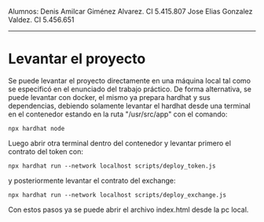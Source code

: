 Alumnos:
Denis Amilcar Giménez Alvarez. CI 5.415.807
Jose Elias Gonzalez Valdez. CI 5.456.651

---
# Levantar el proyecto
Se puede levantar el proyecto directamente en una máquina local tal como se especificó en el enunciado del trabajo práctico.
De forma alternativa, se puede levantar con docker, el mismo ya prepara hardhat y sus dependencias, debiendo solamente levantar el hardhat desde una terminal en el contenedor estando en la ruta "/usr/src/app" con el comando:
```
npx hardhat node
```

Luego abrir otra terminal dentro del contenedor y levantar primero el contrato del token con:
```
npx hardhat run --network localhost scripts/deploy_token.js
```

y posteriormente levantar el contrato del exchange:
```
npx hardhat run --network localhost scripts/deploy_exchange.js
```

Con estos pasos ya se puede abrir el archivo index.html desde la pc local.